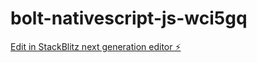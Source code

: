 # bolt-nativescript-js-wci5gq

[Edit in StackBlitz next generation editor ⚡️](https://stackblitz.com/~/github.com/Carpool1911/bolt-nativescript-js-wci5gq)